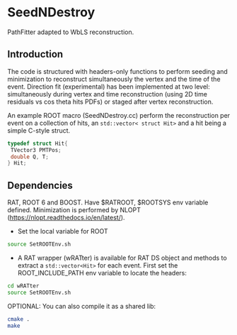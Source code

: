 # SeedNDestroy
PathFitter adapted to WbLS reconstruction.

## Introduction

The code is structured with headers-only functions to perform seeding and minimization to reconstruct simultaneously the vertex and the time of the event. 
Direction fit (experimental) has been implemented at two level: simultaneously during vertex and time reconstruction (using 2D time residuals vs cos theta hits PDFs) or staged after vertex reconstruction.

An example ROOT macro (SeedNDestroy.cc) perform the reconstruction per event on a collection of hits, an ```std::vector< struct Hit>``` and a hit being a simple C-style struct.
```C
typedef struct Hit{
 TVector3 PMTPos;
 double Q, T;
} Hit;
```

## Dependencies
RAT, ROOT 6 and BOOST. Have $RATROOT, $ROOTSYS env variable defined.
Minimization is performed by NLOPT (https://nlopt.readthedocs.io/en/latest/). 

- Set the local variable for ROOT
```bash
source SetROOTEnv.sh
```

- A RAT wrapper (wRATter) is available for RAT DS object and methods to extract a ```std::vector<Hit>``` for each event.
First set the ROOT_INCLUDE_PATH env variable to locate the headers:
```bash
cd wRATter
source SetROOTEnv.sh
```
OPTIONAL: You can also compile it as a shared lib:
```bash
cmake .
make
```

